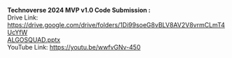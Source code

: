 <b>Technoverse 2024 MVP v1.0 Code Submission : </b>
<br>
Drive Link: https://drive.google.com/drive/folders/1Di99soeG8vBLV8AV2V8vrmCLmT4UcYfW
<br>
[ALGOSQUAD.pptx](https://github.com/user-attachments/files/16490456/ALGOSQUAD.pptx)
<br>
YouTube Link: https://youtu.be/wwfvGNv-450
